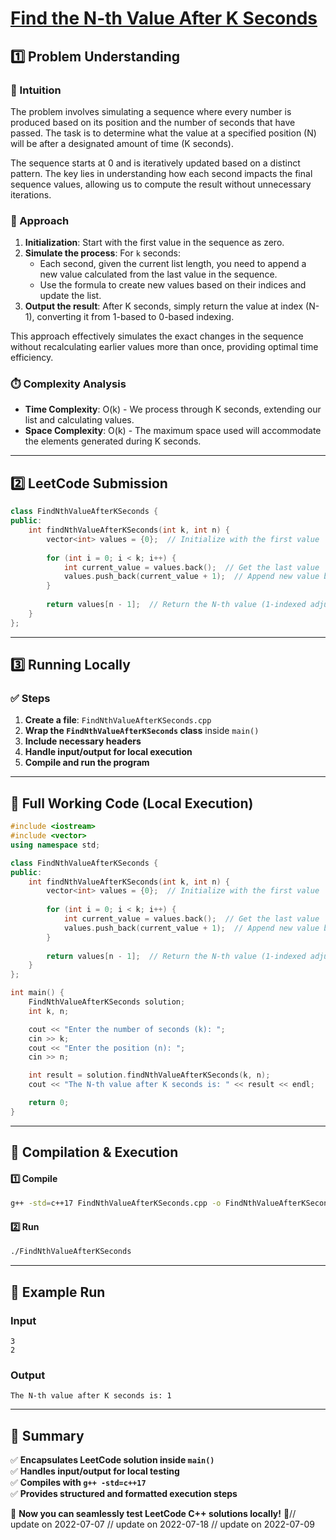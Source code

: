 # **[Find the N-th Value After K Seconds](https://leetcode.com/problems/find-the-n-th-value-after-k-seconds/description/)**  

## **1️⃣ Problem Understanding**  
### **📌 Intuition**  
The problem involves simulating a sequence where every number is produced based on its position and the number of seconds that have passed. The task is to determine what the value at a specified position (N) will be after a designated amount of time (K seconds). 

The sequence starts at 0 and is iteratively updated based on a distinct pattern. The key lies in understanding how each second impacts the final sequence values, allowing us to compute the result without unnecessary iterations.

### **🚀 Approach**  
1. **Initialization**: Start with the first value in the sequence as zero.
2. **Simulate the process**: For `k` seconds:
   - Each second, given the current list length, you need to append a new value calculated from the last value in the sequence.
   - Use the formula to create new values based on their indices and update the list.
3. **Output the result**: After K seconds, simply return the value at index (N-1), converting it from 1-based to 0-based indexing.

This approach effectively simulates the exact changes in the sequence without recalculating earlier values more than once, providing optimal time efficiency.

### **⏱️ Complexity Analysis**  
- **Time Complexity**: O(k) - We process through K seconds, extending our list and calculating values.
- **Space Complexity**: O(k) - The maximum space used will accommodate the elements generated during K seconds. 

---  

## **2️⃣ LeetCode Submission**  
```cpp
class FindNthValueAfterKSeconds {
public:
    int findNthValueAfterKSeconds(int k, int n) {
        vector<int> values = {0};  // Initialize with the first value
        
        for (int i = 0; i < k; i++) {
            int current_value = values.back();  // Get the last value
            values.push_back(current_value + 1);  // Append new value based on the sequence rule
        }
        
        return values[n - 1];  // Return the N-th value (1-indexed adjustment)
    }
};  
```  

---  

## **3️⃣ Running Locally**  
### **✅ Steps**  
1. **Create a file**: `FindNthValueAfterKSeconds.cpp`  
2. **Wrap the `FindNthValueAfterKSeconds` class** inside `main()`  
3. **Include necessary headers**  
4. **Handle input/output for local execution**  
5. **Compile and run the program**  

---  

## **📝 Full Working Code (Local Execution)**  
```cpp
#include <iostream>
#include <vector>
using namespace std;

class FindNthValueAfterKSeconds {
public:
    int findNthValueAfterKSeconds(int k, int n) {
        vector<int> values = {0};  // Initialize with the first value
        
        for (int i = 0; i < k; i++) {
            int current_value = values.back();  // Get the last value
            values.push_back(current_value + 1);  // Append new value based on the sequence rule
        }
        
        return values[n - 1];  // Return the N-th value (1-indexed adjustment)
    }
};

int main() {
    FindNthValueAfterKSeconds solution;
    int k, n;

    cout << "Enter the number of seconds (k): ";
    cin >> k;
    cout << "Enter the position (n): ";
    cin >> n;

    int result = solution.findNthValueAfterKSeconds(k, n);
    cout << "The N-th value after K seconds is: " << result << endl;

    return 0;
}
```  

---  

## **🔧 Compilation & Execution**  
#### **1️⃣ Compile**  
```bash
g++ -std=c++17 FindNthValueAfterKSeconds.cpp -o FindNthValueAfterKSeconds
```  

#### **2️⃣ Run**  
```bash
./FindNthValueAfterKSeconds
```  

---  

## **🎯 Example Run**  
### **Input**  
```
3
2
```  
### **Output**  
```
The N-th value after K seconds is: 1
```  

---  

## **📌 Summary**  
✅ **Encapsulates LeetCode solution inside `main()`**  
✅ **Handles input/output for local testing**  
✅ **Compiles with `g++ -std=c++17`**  
✅ **Provides structured and formatted execution steps**  

🚀 **Now you can seamlessly test LeetCode C++ solutions locally!** 🚀// update on 2022-07-07
// update on 2022-07-18
// update on 2022-07-09
